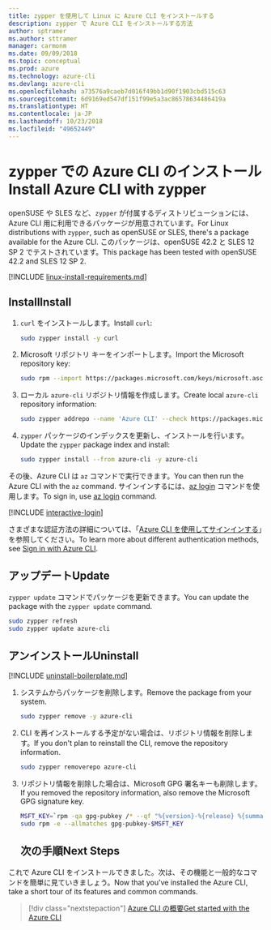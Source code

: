 ```yaml
---
title: zypper を使用して Linux に Azure CLI をインストールする
description: zypper で Azure CLI をインストールする方法
author: sptramer
ms.author: sttramer
manager: carmonm
ms.date: 09/09/2018
ms.topic: conceptual
ms.prod: azure
ms.technology: azure-cli
ms.devlang: azure-cli
ms.openlocfilehash: a73576a9caeb7d016f49bb1d90f1903cbd515c63
ms.sourcegitcommit: 6d9169ed547df151f99e5a3ac86578634486419a
ms.translationtype: HT
ms.contentlocale: ja-JP
ms.lasthandoff: 10/23/2018
ms.locfileid: "49652449"
---
```

# <a name="install-azure-cli-with-zypper"></a><span data-ttu-id="26215-103">zypper での Azure CLI のインストール</span><span class="sxs-lookup"><span data-stu-id="26215-103">Install Azure CLI with zypper</span></span>

<span data-ttu-id="26215-104">openSUSE や SLES など、`zypper` が付属するディストリビューションには、Azure CLI 用に利用できるパッケージが用意されています。</span><span class="sxs-lookup"><span data-stu-id="26215-104">For Linux distributions with `zypper`, such as openSUSE or SLES, there's a package available for the Azure CLI.</span></span> <span data-ttu-id="26215-105">このパッケージは、openSUSE 42.2 と SLES 12 SP 2 でテストされています。</span><span class="sxs-lookup"><span data-stu-id="26215-105">This package has been tested with openSUSE 42.2 and SLES 12 SP 2.</span></span>

[!INCLUDE [linux-install-requirements.md](includes/linux-install-requirements.md)]

## <a name="install"></a><span data-ttu-id="26215-106">Install</span><span class="sxs-lookup"><span data-stu-id="26215-106">Install</span></span>

1. <span data-ttu-id="26215-107">`curl` をインストールします。</span><span class="sxs-lookup"><span data-stu-id="26215-107">Install `curl`:</span></span>

   ```bash
   sudo zypper install -y curl
   ```

2. <span data-ttu-id="26215-108">Microsoft リポジトリ キーをインポートします。</span><span class="sxs-lookup"><span data-stu-id="26215-108">Import the Microsoft repository key:</span></span>

   ```bash
   sudo rpm --import https://packages.microsoft.com/keys/microsoft.asc
   ```

3. <span data-ttu-id="26215-109">ローカル `azure-cli` リポジトリ情報を作成します。</span><span class="sxs-lookup"><span data-stu-id="26215-109">Create local `azure-cli` repository information:</span></span>

   ```bash
   sudo zypper addrepo --name 'Azure CLI' --check https://packages.microsoft.com/yumrepos/azure-cli azure-cli
   ```

4. <span data-ttu-id="26215-110">`zypper` パッケージのインデックスを更新し、インストールを行います。</span><span class="sxs-lookup"><span data-stu-id="26215-110">Update the `zypper` package index and install:</span></span>

   ```bash
   sudo zypper install --from azure-cli -y azure-cli
   ```

<span data-ttu-id="26215-111">その後、Azure CLI は `az` コマンドで実行できます。</span><span class="sxs-lookup"><span data-stu-id="26215-111">You can then run the Azure CLI with the `az` command.</span></span> <span data-ttu-id="26215-112">サインインするには、[az login](/cli/azure/reference-index#az-login) コマンドを使用します。</span><span class="sxs-lookup"><span data-stu-id="26215-112">To sign in, use [az login](/cli/azure/reference-index#az-login) command.</span></span>

[!INCLUDE [interactive-login](includes/interactive-login.md)]

<span data-ttu-id="26215-113">さまざまな認証方法の詳細については、「[Azure CLI を使用してサインインする](authenticate-azure-cli.md)」を参照してください。</span><span class="sxs-lookup"><span data-stu-id="26215-113">To learn more about different authentication methods, see [Sign in with Azure CLI](authenticate-azure-cli.md).</span></span>

## <a name="update"></a><span data-ttu-id="26215-114">アップデート</span><span class="sxs-lookup"><span data-stu-id="26215-114">Update</span></span>

<span data-ttu-id="26215-115">`zypper update` コマンドでパッケージを更新できます。</span><span class="sxs-lookup"><span data-stu-id="26215-115">You can update the package with the `zypper update` command.</span></span>

```bash
sudo zypper refresh
sudo zypper update azure-cli
```

## <a name="uninstall"></a><span data-ttu-id="26215-116">アンインストール</span><span class="sxs-lookup"><span data-stu-id="26215-116">Uninstall</span></span>

[!INCLUDE [uninstall-boilerplate.md](includes/uninstall-boilerplate.md)]

1. <span data-ttu-id="26215-117">システムからパッケージを削除します。</span><span class="sxs-lookup"><span data-stu-id="26215-117">Remove the package from your system.</span></span>

    ```bash
    sudo zypper remove -y azure-cli
    ```

2. <span data-ttu-id="26215-118">CLI を再インストールする予定がない場合は、リポジトリ情報を削除します。</span><span class="sxs-lookup"><span data-stu-id="26215-118">If you don't plan to reinstall the CLI, remove the repository information.</span></span>

   ```bash
   sudo zypper removerepo azure-cli
   ```

3. <span data-ttu-id="26215-119">リポジトリ情報を削除した場合は、Microsoft GPG 署名キーも削除します。</span><span class="sxs-lookup"><span data-stu-id="26215-119">If you removed the repository information, also remove the Microsoft GPG signature key.</span></span>

   ```bash
   MSFT_KEY=`rpm -qa gpg-pubkey /* --qf "%{version}-%{release} %{summary}\n" | grep Microsoft | awk '{print $1}'`
   sudo rpm -e --allmatches gpg-pubkey-$MSFT_KEY
   ```
   ## <a name="next-steps"></a><span data-ttu-id="26215-120">次の手順</span><span class="sxs-lookup"><span data-stu-id="26215-120">Next Steps</span></span>

<span data-ttu-id="26215-121">これで Azure CLI をインストールできました。次は、その機能と一般的なコマンドを簡単に見ていきましょう。</span><span class="sxs-lookup"><span data-stu-id="26215-121">Now that you've installed the Azure CLI, take a short tour of its features and common commands.</span></span>

> [!div class="nextstepaction"]
> [<span data-ttu-id="26215-122">Azure CLI の概要</span><span class="sxs-lookup"><span data-stu-id="26215-122">Get started with the Azure CLI</span></span>](get-started-with-azure-cli.md)
